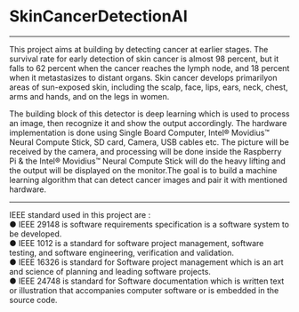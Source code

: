 # SkinCancerDetectionAI
----------------------------------------------------------------------                                                                

This project aims at building by detecting cancer at earlier stages. The survival rate for early detection of skin cancer is almost 98 percent, but it falls to 62 percent when the cancer reaches the lymph node, and 18 percent when it metastasizes to distant organs. Skin cancer develops primarilyon areas of sun-exposed skin, including the scalp, face, lips, ears, neck, chest, arms and hands, and on the legs in women.                    
                                   
The building block of this detector is deep learning which is used to process an image, then recognize it and show the output accordingly. The hardware implementation is done using Single Board Computer, Intel® Movidius™ Neural Compute Stick, SD card, Camera, USB cables etc. The picture will be received by the camera, and processing will be done inside the Raspberry Pi & the Intel® Movidius™ Neural Compute Stick will do the heavy lifting and the output will be displayed on the monitor.The goal is to build a machine learning algorithm that can detect cancer images and pair it with mentioned hardware.

----------------------------------------------------------------------   
IEEE standard used in this project are :                                                 
● IEEE 29148 is software requirements specification is a software system to be developed.                                   
● IEEE 1012 is a standard for software project management, software testing, and software engineering, verification and validation.                                   
● IEEE 16326 is standard for Software project management which is an art and science of planning and leading software projects.                                   
● IEEE 24748 is standard for Software documentation which is written text or illustration that accompanies computer software or is embedded in the source code.         
